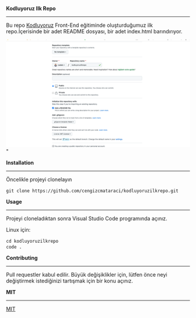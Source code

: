 **Kodluyoruz Ilk Repo**
***
Bu repo [Kodluyoruz](https://www.kodluyoruz.org/) Front-End eğitiminde oluşturduğumuz ilk repo.İçerisinde bir adet README dosyası, bir adet index.html barındırıyor.

![Images](Images/Project.png)"




**Installation**
***
Öncelikle projeyi clonelayın
```
git clone https://github.com/cengizcmataraci/kodluyoruzilkrepo.git
```
**Usage**
***
Projeyi cloneladıktan sonra Visual Studio Code programında açınız.

Linux için:
```
cd kodluyoruzilkrepo
code .
```

**Contributing**
***
Pull requestler kabul edilir. Büyük değişiklikler için, lütfen önce neyi değiştirmek istediğinizi tartışmak için bir konu açınız.

**MIT**
***
[MIT](https://choosealicense.com/licenses/mit/)
